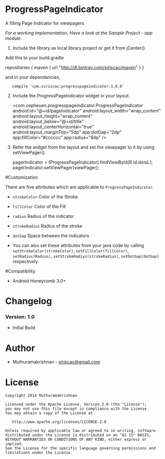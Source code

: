 # ProgressPageIndicator
A filling Page Indicator for viewpagers

*For a working implementation, Have a look at the Sample Project - app module*

1. Include the library as local library project or get it from jCenter(). 

  Add this to your build.gradle

   repositories {
    maven {
        url "http://dl.bintray.com/siriscac/maven"
    }
   }
   
   and in your dependancies,
   
       compile 'com.siriscac:progresspageindicator:1.0.0'

2. Include the ProgressPageIndicator widget in your layout.

   <com.cepheuen.progresspageindicator.ProgressPageIndicator
                android:id="@+id/pageIndicator"
                android:layout_width="wrap_content"
                android:layout_height="wrap_content"
                android:layout_below="@+id/title"
                android:layout_centerHorizontal="true"
                android:layout_marginTop="5dp"
                app:dotGap="2dp"
                app:fillColor="#cccccc"
                app:radius="8dp" />
    
3. Refer the widget from the layout and set the viewpager to it by using setViewPager().
   
   pagerIndicator = (ProgressPageIndicator) findViewById(R.id.dotsL);
   pagerIndicator.setViewPager(viewPager);
   
#Customization

There are five attributes which are applicable to `ProgressPageIndicator`.

  * `strokeColor` Color of the Stroke
  * `fillColor` Color of the Fill
  * `radius` Radius of the indicator
  * `strokeRadius` Radius of the stroke
  * `dotGap` Space between the indicators

  * You can also set these attributes from your java code by calling `setStrokeColor(strokeColor)`, `setFillColor(fillColor)`, `setRadius(Radius)`, `setStrokeRadiys(strokeRadius)`, `setDotGap(dotGap)` respectively.
  
#Compatibility
  
  * Android Honeycomb 3.0+
  
# Changelog

### Version: 1.0

  * Initial Build
  
# Author

  * Muthuramakrishnan - <siriscac@gmail.com>
  
# License

    Copyright 2014 Muthuramakrishnan

    Licensed under the Apache License, Version 2.0 (the "License");
    you may not use this file except in compliance with the License.
    You may obtain a copy of the License at

       http://www.apache.org/licenses/LICENSE-2.0

    Unless required by applicable law or agreed to in writing, software
    distributed under the License is distributed on an "AS IS" BASIS,
    WITHOUT WARRANTIES OR CONDITIONS OF ANY KIND, either express or implied.
    See the License for the specific language governing permissions and
    limitations under the License.
